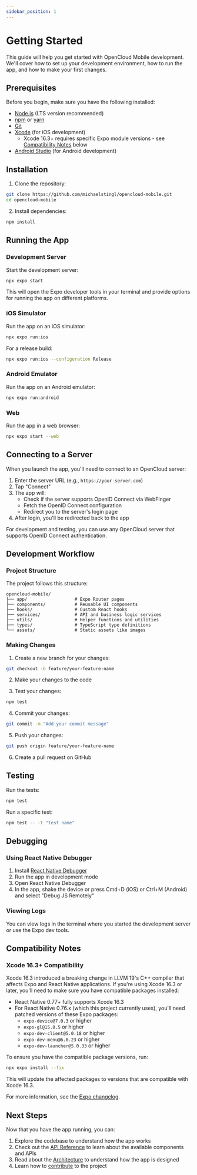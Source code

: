 ```yaml
---
sidebar_position: 1
---
```


# Getting Started

This guide will help you get started with OpenCloud Mobile development. We'll cover how to set up your development environment, how to run the app, and how to make your first changes.

## Prerequisites

Before you begin, make sure you have the following installed:

- [Node.js](https://nodejs.org/) (LTS version recommended)
- [npm](https://www.npmjs.com/) or [yarn](https://yarnpkg.com/)
- [Git](https://git-scm.com/)
- [Xcode](https://developer.apple.com/xcode/) (for iOS development)
  - Xcode 16.3+ requires specific Expo module versions - see [Compatibility Notes](#compatibility-notes) below
- [Android Studio](https://developer.android.com/studio) (for Android development)

## Installation

1. Clone the repository:

```bash
git clone https://github.com/michaelstingl/opencloud-mobile.git
cd opencloud-mobile
```

2. Install dependencies:

```bash
npm install
```

## Running the App

### Development Server

Start the development server:

```bash
npx expo start
```

This will open the Expo developer tools in your terminal and provide options for running the app on different platforms.

### iOS Simulator

Run the app on an iOS simulator:

```bash
npx expo run:ios
```

For a release build:

```bash
npx expo run:ios --configuration Release
```

### Android Emulator

Run the app on an Android emulator:

```bash
npx expo run:android
```

### Web

Run the app in a web browser:

```bash
npx expo start --web
```

## Connecting to a Server

When you launch the app, you'll need to connect to an OpenCloud server:

1. Enter the server URL (e.g., `https://your-server.com`)
2. Tap "Connect"
3. The app will:
   - Check if the server supports OpenID Connect via WebFinger
   - Fetch the OpenID Connect configuration
   - Redirect you to the server's login page
4. After login, you'll be redirected back to the app

For development and testing, you can use any OpenCloud server that supports OpenID Connect authentication.

## Development Workflow

### Project Structure

The project follows this structure:

```
opencloud-mobile/
├── app/                  # Expo Router pages
├── components/           # Reusable UI components
├── hooks/                # Custom React hooks
├── services/             # API and business logic services
├── utils/                # Helper functions and utilities
├── types/                # TypeScript type definitions
└── assets/               # Static assets like images
```

### Making Changes

1. Create a new branch for your changes:

```bash
git checkout -b feature/your-feature-name
```

2. Make your changes to the code

3. Test your changes:

```bash
npm test
```

4. Commit your changes:

```bash
git commit -m "Add your commit message"
```

5. Push your changes:

```bash
git push origin feature/your-feature-name
```

6. Create a pull request on GitHub

## Testing

Run the tests:

```bash
npm test
```

Run a specific test:

```bash
npm test -- -t "test name"
```

## Debugging

### Using React Native Debugger

1. Install [React Native Debugger](https://github.com/jhen0409/react-native-debugger)
2. Run the app in development mode
3. Open React Native Debugger
4. In the app, shake the device or press Cmd+D (iOS) or Ctrl+M (Android) and select "Debug JS Remotely"

### Viewing Logs

You can view logs in the terminal where you started the development server or use the Expo dev tools.

## Compatibility Notes

### Xcode 16.3+ Compatibility

Xcode 16.3 introduced a breaking change in LLVM 19's C++ compiler that affects Expo and React Native applications. If you're using Xcode 16.3 or later, you'll need to make sure you have compatible packages installed:

- React Native 0.77+ fully supports Xcode 16.3
- For React Native 0.76.x (which this project currently uses), you'll need patched versions of these Expo packages:
  - `expo-device@7.0.3` or higher
  - `expo-gl@15.0.5` or higher
  - `expo-dev-client@5.0.18` or higher
  - `expo-dev-menu@6.0.23` or higher
  - `expo-dev-launcher@5.0.33` or higher

To ensure you have the compatible package versions, run:

```bash
npx expo install --fix
```

This will update the affected packages to versions that are compatible with Xcode 16.3.

For more information, see the [Expo changelog](https://expo.dev/changelog/xcode-16-3-patches).

## Next Steps

Now that you have the app running, you can:

1. Explore the codebase to understand how the app works
2. Check out the [API Reference](/docs/api/overview) to learn about the available components and APIs
3. Read about the [Architecture](/docs/architecture/overview) to understand how the app is designed
4. Learn how to [contribute](/docs/contributing/how-to-contribute) to the project